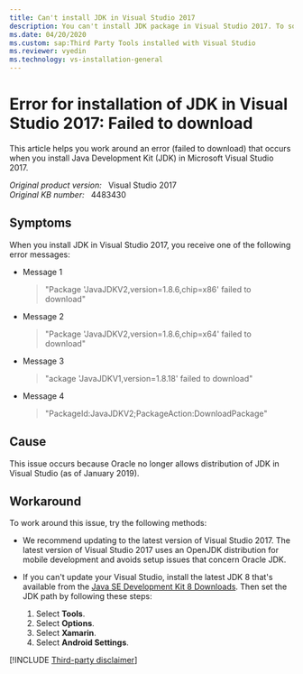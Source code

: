```yaml
---
title: Can't install JDK in Visual Studio 2017
description: You can't install JDK package in Visual Studio 2017. To solve this problem, update to latest version of Visual Studio 2017.
ms.date: 04/20/2020
ms.custom: sap:Third Party Tools installed with Visual Studio
ms.reviewer: vyedin
ms.technology: vs-installation-general
---
```

# Error for installation of JDK in Visual Studio 2017: Failed to download

This article helps you work around an error (failed to download) that occurs when you install Java Development Kit (JDK) in Microsoft Visual Studio 2017.

_Original product version:_ &nbsp; Visual Studio 2017  
_Original KB number:_ &nbsp; 4483430

## Symptoms

When you install JDK in Visual Studio 2017, you receive one of the following error messages:  

- Message 1

    > "Package 'JavaJDKV2,version=1.8.6,chip=x86' failed to download"

- Message 2

    > "Package 'JavaJDKV2,version=1.8.6,chip=x64' failed to download"

- Message 3

    > "ackage 'JavaJDKV1,version=1.8.18' failed to download"

- Message 4

    > "PackageId:JavaJDKV2;PackageAction:DownloadPackage"

## Cause

This issue occurs because Oracle no longer allows distribution of JDK in Visual Studio (as of January 2019).

## Workaround

To work around this issue, try the following methods:

- We recommend updating to the latest version of Visual Studio 2017. The latest version of Visual Studio 2017 uses an OpenJDK distribution for mobile development and avoids setup issues that concern Oracle JDK.

- If you can't update your Visual Studio, install the latest JDK 8 that's available from the [Java SE Development Kit 8 Downloads](https://www.oracle.com/technetwork/java/javase/downloads/jdk8-downloads-2133151.html). Then set the JDK path by following these steps:

    1. Select **Tools**.
    1. Select **Options**.
    1. Select **Xamarin**.
    1. Select **Android Settings**.

[!INCLUDE [Third-party disclaimer](../../../../includes/third-party-disclaimer.md)]
